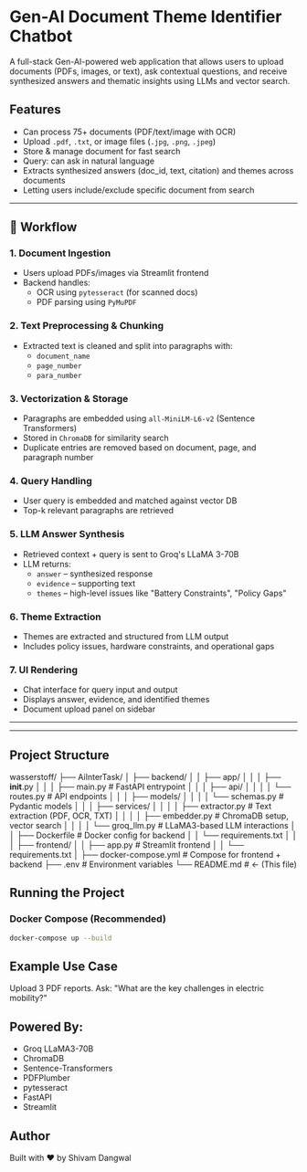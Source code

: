 # Gen-AI Document Theme Identifier Chatbot

A full-stack Gen-AI-powered web application that allows users to upload documents (PDFs, images, or text), ask contextual questions, and receive synthesized answers and thematic insights using LLMs and vector search.

## Features
- Can process 75+ documents (PDF/text/image with OCR)
- Upload `.pdf`, `.txt`, or image files (`.jpg`, `.png`, `.jpeg`)
- Store & manage document for fast search
- Query: can ask in natural language
- Extracts synthesized answers (doc_id, text, citation) and themes across documents
- Letting users include/exclude specific document from search

---

## 🔁 Workflow

### 1. Document Ingestion
- Users upload PDFs/images via Streamlit frontend
- Backend handles:
  - OCR using `pytesseract` (for scanned docs)
  - PDF parsing using `PyMuPDF`

### 2. Text Preprocessing & Chunking
- Extracted text is cleaned and split into paragraphs with:
  - `document_name`
  - `page_number`
  - `para_number`

### 3. Vectorization & Storage
- Paragraphs are embedded using `all-MiniLM-L6-v2` (Sentence Transformers)
- Stored in `ChromaDB` for similarity search
- Duplicate entries are removed based on document, page, and paragraph number

### 4. Query Handling
- User query is embedded and matched against vector DB
- Top-k relevant paragraphs are retrieved

### 5. LLM Answer Synthesis
- Retrieved context + query is sent to Groq's LLaMA 3-70B
- LLM returns:
  - `answer` – synthesized response
  - `evidence` – supporting text
  - `themes` – high-level issues like "Battery Constraints", "Policy Gaps"

### 6. Theme Extraction
- Themes are extracted and structured from LLM output
- Includes policy issues, hardware constraints, and operational gaps

### 7. UI Rendering
- Chat interface for query input and output
- Displays answer, evidence, and identified themes
- Document upload panel on sidebar

---

---
## Project Structure

wasserstoff/
├── AiInterTask/
│   ├── backend/
│   │   ├── app/
│   │   │   ├── __init__.py
│   │   │   ├── main.py                  # FastAPI entrypoint
│   │   │   ├── api/
│   │   │   │   └── routes.py            # API endpoints
│   │   │   ├── models/
│   │   │   │   └── schemas.py           # Pydantic models
│   │   │   ├── services/
│   │   │   │   ├── extractor.py         # Text extraction (PDF, OCR, TXT)
│   │   │   │   ├── embedder.py          # ChromaDB setup, vector search
│   │   │   │   └── groq_llm.py          # LLaMA3-based LLM interactions
│   │   ├── Dockerfile                   # Docker config for backend
│   │   └── requirements.txt
│   │
│   ├── frontend/
│   │   ├── app.py                       # Streamlit frontend
│   │   └── requirements.txt
│
├── docker-compose.yml                  # Compose for frontend + backend
├── .env                                # Environment variables
└── README.md                           # ← (This file)


## Running the Project

### Docker Compose (Recommended)

```bash
docker-compose up --build
```

##  Example Use Case
Upload 3 PDF reports. Ask:
"What are the key challenges in electric mobility?"

 ## Powered By:
- Groq LLaMA3-70B
- ChromaDB
- Sentence-Transformers
- PDFPlumber
- pytesseract
- FastAPI
- Streamlit

## Author
Built with ❤️ by Shivam Dangwal
